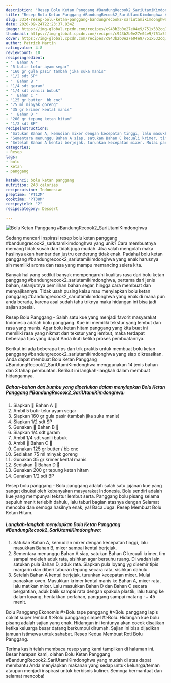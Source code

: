 ```yaml
---
description: "Resep Bolu Ketan Panggang #BandungRecook2_SariUtamiKimdonghwa Anti Gagal"
title: "Resep Bolu Ketan Panggang #BandungRecook2_SariUtamiKimdonghwa Anti Gagal"
slug: 3314-resep-bolu-ketan-panggang-bandungrecook2-sariutamikimdonghwa-anti-gagal
date: 2020-09-24T22:23:37.834Z
image: https://img-global.cpcdn.com/recipes/c943b2b0e27e04e9/751x532cq70/bolu-ketan-panggang-bandungrecook2_sariutamikimdonghwa-foto-resep-utama.jpg
thumbnail: https://img-global.cpcdn.com/recipes/c943b2b0e27e04e9/751x532cq70/bolu-ketan-panggang-bandungrecook2_sariutamikimdonghwa-foto-resep-utama.jpg
cover: https://img-global.cpcdn.com/recipes/c943b2b0e27e04e9/751x532cq70/bolu-ketan-panggang-bandungrecook2_sariutamikimdonghwa-foto-resep-utama.jpg
author: Patrick Martin
ratingvalue: 4.8
reviewcount: 10
recipeingredient:
- "  Bahan A "
- "5 butir telur ayam segar"
- "160 gr gula pasir tambah jika suka manis"
- "1/2 sdt SP"
- "  Bahan B "
- "1/4 sdt garam"
- "1/4 sdt vanili bubuk"
- "  Bahan C "
- "125 gr butter  bb cnc"
- "75 ml minyak goreng"
- "35 gr krimer kental manis"
- "  Bahan D "
- "200 gr tepung ketan hitam"
- "1/2 sdt BP"
recipeinstructions:
- "Satukan Bahan A, kemudian mixer dengan kecepatan tinggi, lalu masukkan Bahan B, mixer sampai kental berjejak."
- "Sementara menunggu Bahan A siap, satukan Bahan C kecuali krimer, tim sampai meleleh aduk rata, sisihkan agar bersuhu ruang. Di wadah lain satukan pula Bahan D, aduk rata. Siapkan pula loyang yg disemir tipis margarin dan diberi taburan tepung secara rata, sisihkan dahulu."
- "Setelah Bahan A kental berjejak, turunkan kecepatan mixer. Mulai panaskan oven. Masukkan krimer kental manis ke Bahan A, mixer rata, lalu matikan mixer. Lalu masukkan Bahan D dan Bahan C secara bergantian, aduk balik sampai rata dengan spakula plastik, lalu tuang ke dalam loyang, hentakkan perlahan, panggang sampai matang -+ 45 menit."
categories:
- Resep
tags:
- bolu
- ketan
- panggang

katakunci: bolu ketan panggang 
nutrition: 243 calories
recipecuisine: Indonesian
preptime: "PT12M"
cooktime: "PT38M"
recipeyield: "2"
recipecategory: Dessert

---
```



![Bolu Ketan Panggang #BandungRecook2_SariUtamiKimdonghwa](https://img-global.cpcdn.com/recipes/c943b2b0e27e04e9/751x532cq70/bolu-ketan-panggang-bandungrecook2_sariutamikimdonghwa-foto-resep-utama.jpg)

Sedang mencari inspirasi resep bolu ketan panggang #bandungrecook2_sariutamikimdonghwa yang unik? Cara membuatnya memang tidak susah dan tidak juga mudah. Jika salah mengolah maka hasilnya akan hambar dan justru cenderung tidak enak. Padahal bolu ketan panggang #bandungrecook2_sariutamikimdonghwa yang enak harusnya sih memiliki aroma dan rasa yang mampu memancing selera kita.

Banyak hal yang sedikit banyak mempengaruhi kualitas rasa dari bolu ketan panggang #bandungrecook2_sariutamikimdonghwa, pertama dari jenis bahan, selanjutnya pemilihan bahan segar, hingga cara membuat dan menyajikannya. Tidak usah pusing kalau mau menyiapkan bolu ketan panggang #bandungrecook2_sariutamikimdonghwa yang enak di mana pun anda berada, karena asal sudah tahu triknya maka hidangan ini bisa jadi sajian spesial.

Resep Bolu Panggang - Salah satu kue yang menjadi favorit masyarakat Indonesia adalah bolu panggang. Kue ini memiliki tekstur yang lembut dan rasa yang manis. Agar bolu ketan hitam panggang yang kita buat ini memiliki rasa yang nikmat dan tekstur yang lembut, maka terdapat beberapa tips yang dapat Anda ikuti ketika proses pembuatannya.


Berikut ini ada beberapa tips dan trik praktis untuk membuat bolu ketan panggang #bandungrecook2_sariutamikimdonghwa yang siap dikreasikan. Anda dapat membuat Bolu Ketan Panggang #BandungRecook2_SariUtamiKimdonghwa menggunakan 14 jenis bahan dan 3 tahap pembuatan. Berikut ini langkah-langkah dalam membuat hidangannya.

<!--inarticleads1-->

##### Bahan-bahan dan bumbu yang diperlukan dalam menyiapkan Bolu Ketan Panggang #BandungRecook2_SariUtamiKimdonghwa:

1. Siapkan  💞 Bahan A 💞
1. Ambil 5 butir telur ayam segar
1. Siapkan 160 gr gula pasir (tambah jika suka manis)
1. Siapkan 1/2 sdt SP
1. Gunakan  💞 Bahan B 💞
1. Siapkan 1/4 sdt garam
1. Ambil 1/4 sdt vanili bubuk
1. Ambil  💞 Bahan C 💞
1. Gunakan 125 gr butter / bb cnc
1. Sediakan 75 ml minyak goreng
1. Gunakan 35 gr krimer kental manis
1. Sediakan  💞 Bahan D 💞
1. Gunakan 200 gr tepung ketan hitam
1. Gunakan 1/2 sdt BP


Resep bolu panggang - Bolu panggang adalah salah satu jajanan kue yang sangat disukai oleh kebanyakan masyarakat Indonesia. Bolu sendiri adalah kue yang mempunyai tekstur lembut serta. Panggang bolu pisang selama sepuluh menit terlebih dahulu, lalu taburi bagian atasnya dengan Selamat mencoba dan semoga hasilnya enak, ya! Baca Juga: Resep Membuat Bolu Ketan Hitam. 

<!--inarticleads2-->

##### Langkah-langkah menyiapkan Bolu Ketan Panggang #BandungRecook2_SariUtamiKimdonghwa:

1. Satukan Bahan A, kemudian mixer dengan kecepatan tinggi, lalu masukkan Bahan B, mixer sampai kental berjejak.
1. Sementara menunggu Bahan A siap, satukan Bahan C kecuali krimer, tim sampai meleleh aduk rata, sisihkan agar bersuhu ruang. Di wadah lain satukan pula Bahan D, aduk rata. Siapkan pula loyang yg disemir tipis margarin dan diberi taburan tepung secara rata, sisihkan dahulu.
1. Setelah Bahan A kental berjejak, turunkan kecepatan mixer. Mulai panaskan oven. Masukkan krimer kental manis ke Bahan A, mixer rata, lalu matikan mixer. Lalu masukkan Bahan D dan Bahan C secara bergantian, aduk balik sampai rata dengan spakula plastik, lalu tuang ke dalam loyang, hentakkan perlahan, panggang sampai matang -+ 45 menit.


Bolu Panggang Ekonomis #&gt;Bolu tape panggang #&gt;Bolu panggang lapis coklat super lembut #&gt;Bolu panggang simpel #&gt;Bolu. Hidangan kue bolu pisang adalah sajian yang enak. Hidangan ini tentunya akan cocok disajikan ketika keluarga besar datang berkumpul dirumah. Sajian ini bisa dijadikan jamuan istimewa untuk sahabat. Resep Kedua Membuat Roti Bolu Panggang. 

Terima kasih telah membaca resep yang kami tampilkan di halaman ini. Besar harapan kami, olahan Bolu Ketan Panggang #BandungRecook2_SariUtamiKimdonghwa yang mudah di atas dapat membantu Anda menyiapkan makanan yang sedap untuk keluarga/teman ataupun menjadi inspirasi untuk berbisnis kuliner. Semoga bermanfaat dan selamat mencoba!
